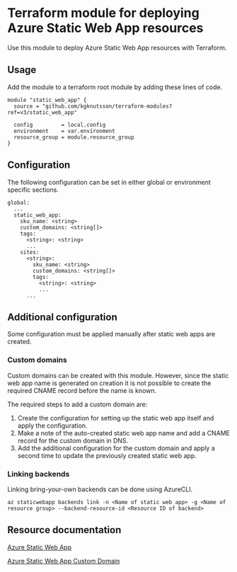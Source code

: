 # Terraform module for deploying Azure Static Web App resources

Use this module to deploy Azure Static Web App resources with Terraform.

## Usage

Add the module to a terraform root module by adding these lines of code.

```
module "static_web_app" {
  source = "github.com/kgknutsson/terraform-modules?ref=v3/static_web_app"

  config         = local.config
  environment    = var.environment
  resource_group = module.resource_group
}
```

## Configuration

The following configuration can be set in either global or environment specific sections.

```
global:
  ...
  static_web_app:
    sku_name: <string>
    custom_domains: <string[]>
    tags:
      <string>: <string>
      ...
    sites:
      <string>:
        sku_name: <string>
        custom_domains: <string[]>
        tags:
          <string>: <string>
          ...
      ...
```

## Additional configuration

Some configuration must be applied manually after static web apps are created.

### Custom domains

Custom domains can be created with this module. However, since the static web app name is generated on creation it is not possible to create the required CNAME record before the name is known.

The required steps to add a custom domain are:

1. Create the configuration for setting up the static web app itself and apply the configuration.
2. Make a note of the auto-created static web app name and add a CNAME record for the custom domain in DNS.
3. Add the additional configuration for the custom domain and apply a second time to update the previously created static web app.

### Linking backends

Linking bring-your-own backends can be done using AzureCLI.

```
az staticwebapp backends link -n <Name of static web app> -g <Name of resource group> --backend-resource-id <Resource ID of backend>
```

## Resource documentation

[Azure Static Web App](https://registry.terraform.io/providers/hashicorp/azurerm/latest/docs/resources/static_web_app)

[Azure Static Web App Custom Domain](https://registry.terraform.io/providers/hashicorp/azurerm/latest/docs/resources/static_web_app_custom_domain)
